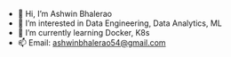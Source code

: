 - 👋 Hi, I’m Ashwin Bhalerao
- 👀 I’m interested in Data Engineering, Data Analytics, ML
- 🌱 I’m currently learning Docker, K8s
- 📫 Email: ashwinbhalerao54@gmail.com

<!---
ashwinyb/ashwinyb is a ✨ special ✨ repository because its `README.md` (this file) appears on your GitHub profile.
You can click the Preview link to take a look at your changes.
--->
